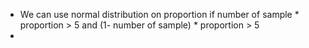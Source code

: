 - We can use normal distribution on proportion if  number of sample * proportion > 5 and (1- number of sample) * proportion > 5 
- 
